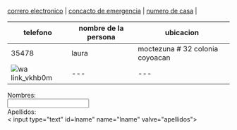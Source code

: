 [correro electronico](./correoelectronico.md) | [concacto de emergencia](./contactodeemergencia.md) | [numero de casa](./numerodecasa.md) |

| telefono | nombre de la persona | ubicacion |
| --- | --- | --- |
| 35478 | laura | moctezuna # 32 colonia coyoacan | 
| ![wa link_vkhb0m](https://user-images.githubusercontent.com/99769712/158485802-b86ac36b-a420-46dc-aedf-9f63ae1808d3.png) | --- | --- |

<from>
<label for="name">Nombres:</label><br>
<input type="text" id="name" name:"name" valve:"Tus nombres"><br>
<Iabel for="lname"> Apellidos:</label><br>
< input type="text" id=lname" name="lname" valve="apellidos"><br>
</from>
